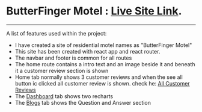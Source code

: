 # ButterFinger Motel : [Live Site Link](https://butterfinger-motel-by-toufiq.netlify.app/).

***
A list of features used within the project:
* I have created a site of residential motel names as "ButterFinger Motel"
* This site has been created with react app and react router.
* The navbar and footer is common for all routes
* The home route contains a intro text and an image beside it and beneath it a customer review section is shown
* Home tab normally shows 3 customer reviews and when the see all button ic clicked all customer review is shown. check he: [All Customer Reviews](https://butterfinger-motel-by-toufiq.netlify.app/review)
* The [Dashboard](https://butterfinger-motel-by-toufiq.netlify.app/dashboard) tab shows two recharts
* The [Blogs](https://butterfinger-motel-by-toufiq.netlify.app/blog) tab shows the Question and Answer section
